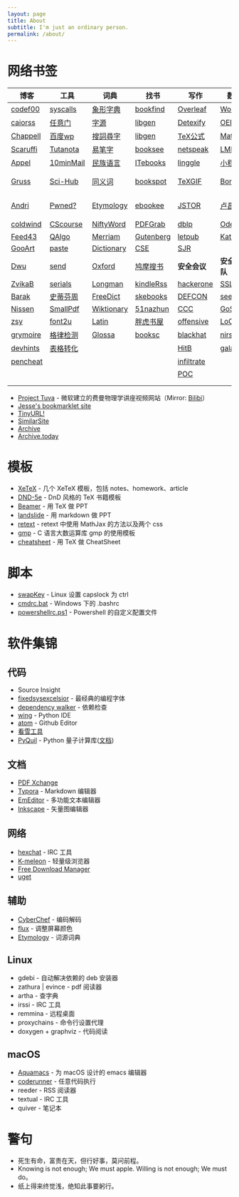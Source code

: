 ```yaml
---
layout: page
title: About
subtitle: I'm just an ordinary person.
permalink: /about/
---
```


# 网络书签

| 博客 | 工具 | 词典 | 找书 | 写作 | 数学 | 巴利 | OJ | 
|------|------|------|------|------|------|------|----|
| [codef00](http://codef00.com/projects)               | [syscalls](http://syscalls.kernelgrok.com/)   | [象形字典](http://www.vividict.com/Default.aspx)     | [bookfind](https://www.bookfinder.com/)                                | [Overleaf](https://www.overleaf.com/learn)                     | [Wolfram](http://mathworld.wolfram.com/)                                           | [觉悟之路](http://dhamma.sutta.org/index2.htm)                      | [ProjEuler](https://projecteuler.net/about)             | 
| [caiorss](https://caiorss.github.io/C-Cpp-Notes/)    | [任意门](http://terest.top/gate/)             | [字源](http://hanziyuan.net/)                        | [libgen](http://gen.lib.rus.ec/)                                       | [Detexify](http://detexify.kirelabs.org/classify.html)         | [OEIS](http://oeis.org/)                                                           | [Insight](https://www.accesstoinsight.org/)                         | [51nod](https://www.51nod.com/focus.html)               | 
| [Chappell](https://www.geoffchappell.com/)           | [百度wp](https://www.baiduwp.com/)            | [搜詞尋字](http://words.sinica.edu.tw/sou/sou.html)  | [libgen](https://libgen.is/)                                           | [TeX公式](https://zh.numberempire.com/latexequationeditor.php) | [MathSci](https://mathscinet.ams.org/mathscinet/freeTools.html?version=2)          | [Tipiṭaka](https://www.tipitaka.org/)                               | [HackerRank](https://www.hackerrank.com/)               | 
| [Scaruffi](https://www.scaruffi.com/)                | [Tutanota](https://www.tutanota.com/)         | [易笔字](http://www.yibizi.com/)                     | [booksee](http://en.booksee.org/)                                      | [netspeak](http://www.netspeak.org/)                           | [LMFDB](http://www.lmfdb.org/)                                                     | [Tipiṭaka](https://epalitipitaka.appspot.com/canon)                 | [Brilliant](https://brilliant.org/courses/#recent)      | 
| [Appel](https://www.cs.princeton.edu/~appel/)        | [10minMail](https://10minutemail.com/)        | [民族语言](http://www.mzywfy.org.cn/)                | [ITebooks](https://it-ebooks.info/)                                    | [linggle](http://linggle.com/)                                 | [小程序](http://zh.numberempire.com/primenumbers.php)                              | [大毘盧寺](http://abtemple.org/index.php)                           | [pwnable.kr](http://pwnable.kr/play.php)                | 
| [Gruss](https://gruss.cc/)                           | [Sci-Hub](http://sci-hub.tw/)                 | [同义词](http://www.ximizi.com/Tongyici_Cidian.php)  | [bookspot](http://www.freebookspot.es/)                                | [TeXGIF](http://latex.codecogs.com/gif.latex?)                 | [Boneh](http://crypto.stanford.edu/~dabo/)                                         | [佛學圖書館](http://buddhism.lib.ntu.edu.tw/DLMBS/index.jsp)        | [pwnable.tw](https://pwnable.tw/)                       | 
| [Andri](https://syssec.mistakenot.net/)              | [Pwned?](https://haveibeenpwned.com/)         | [Etymology](http://www.etymonline.com/)              | [ebookee](https://ebookee.org/)                                        | [JSTOR](https://www.jstor.org/)                                | [卢昌海](https://www.changhai.org/articles/science/mathematics/riemann_hypothesis/)| [漢文大藏經](http://tripitaka.cbeta.org/mobile/index.php?index=N)   | [reversing](http://reversing.kr/)                       |  
| [coldwind](https://gynvael.coldwind.pl/?id=50)       | [CScourse](https://teachyourselfcs.com/)      | [NiftyWord](https://www.niftyword.com/)              | [PDFGrab](http://pdfgrab.net/)                                         | [dblp](https://dblp.uni-trier.de/)                             | [Oded](http://www.wisdom.weizmann.ac.il/~/oded/)                                   | [达照法师](http://www.shidazhao.com/)                               | [hackthebox](https://www.hackthebox.eu/)                | 
| [Feed43](https://feed43.com/)                        | [QAlgo](http://quantumalgorithmzoo.org/)      | [Merriam](https://www.merriam-webster.com/)          | [Gutenberg](https://www.gutenberg.org/)                                | [letpub](http://www.letpub.com.cn/index.php?page=journalapp)   | [Katz](http://www.cs.umd.edu/~jkatz/)                                              |                                                                     | [wechall](https://www.wechall.net/)                     | 
| [GooArt](https://artsandculture.google.com/)         | [paste](https://paste.ubuntu.com/)            | [Dictionary](http://www.dictionary.com/)             | [CSE](https://cse.google.com/cse?cx=001639227550064093264:dznewka3cca) | [SJR](https://www.scimagojr.com/index.php)                     |                                                                                    |                                                                     | [rosettaCode](http://rosettacode.org/wiki/Rosetta_Code) | 
| [Dwu](https://www.cs.virginia.edu/dwu4/projects.html)| [send](https://send.firefox.com/)             | [Oxford](https://www.oxfordlearnersdictionaries.com/)| [鸠摩搜书](https://www.jiumodiary.com/?tdsourcetag=s_pctim_aiomsg)     | **安全会议**                                                   | **安全团队**                                                                       | **URLs**                                                            | [OverTheWire](http://overthewire.org/wargames/)         | 
| [ZvikaB](http://www.wisdom.weizmann.ac.il/~zvikab/)  | [serials](https://www.serials.be/)            | [Longman](https://www.ldoceonline.com/)              | [kindleRss](http://wheremylife.cn/home.html)                           | [hackerone](https://www.hackerone.com/)                        | [SSLab](https://gts3.org/)                                                         | [MathUrls](https://mathurls.com/)                                   | [Phrack](http://phrack.org/)                            | 
| [Barak](https://www.boazbarak.org/)                  | [史蒂芬周](http://www.sdifen.com/)            | [FreeDict](http://www.freedictionary.com/)           | [skebooks](https://www.skebooks.com/)                                  | [DEFCON](https://media.defcon.org/DEF%21CON%2027/)             | [seebug](https://paper.seebug.org/)                                                | [DevUrls](https://devurls.com/)                                     | [hacker101](https://ctf.hacker101.com/)                 |
| [Nissen](https://nissenbaum.tech.cornell.edu/)       | [SmallPdf](https://smallpdf.com/cn)           | [Wiktionary](https://en.wiktionary.org/)             | [51nazhun](https://kindle.51nazhun.pub/)                               | [CCC](https://www.ccc.de/)                                     | [GoSSiP](https://loccs.sjtu.edu.cn/wiki/doku.php)                                  | [FinUrls](https://finurls.com/)                                     |                                                         |
| [zsy](http://www.zsythink.net/)                      | [font2u](https://fonts2u.com/)                | [Latin](http://archives.nd.edu/words.html)           | [胖虎书屋](http://panghubook.cn/)                                      | [offensive](https://www.offensivecon.org/)                     | [LoCCS](https://loccs.sjtu.edu.cn/main/publication/)                               | [SciUrls](https://sciurls.com/)                                     |                                                         | 
| [grymoire](http://www.grymoire.com/)                 | [格律检测](http://www.52shici.com/gl.php)     | [Glossa](http://athirdway.com/glossa/)               | [booksc](https://booksc.org/)                                          | [blackhat](https://www.blackhat.com/)                          | [nirsoft](http://www.nirsoft.net/programmer_tools.html)                            | [TechUrls](https://techurls.com/)                                   |                                                         | 
| [devhints](https://devhints.io)                      | [表格转化](https://tableconvert.com/)         |                                                      |                                                                        | [HitB](https://conference.hitb.org/)                           | [galaxy](http://galaxylab.org/)                                                    | [全历史](https://www.allhistory.com/)                               |                                                         | 
| [pencheat](https://highon.coffee/blog/cheat-sheet/)  |                                               |                                                      |                                                                        | [infiltrate](https://infiltratecon.com/)                       |                                                                                    | [历史地图](http://geacron.com/home-zh-hans/)                        |                                                         |
|                                                      |                                               |                                                      |                                                                        | [POC](http://powerofcommunity.net/)                            |                                                                                    |                                                                     |                                                         |
|                                                      |                                               |                                                      |                                                                        |                                                                |                                                                                    |                                                                     |                                                         |
|                                                      |                                               |                                                      |                                                                        |                                                                |                                                                                    |                                                                     |                                                         |


  - [Project Tuva](http://research.microsoft.com/apps/tools/tuva) - 微软建立的费曼物理学讲座视频网站（Mirror: [Bilibi](https://www.bilibili.com/video/av51119464/)）
  - [Jesse's bookmarklet site](https://www.squarefree.com/bookmarklets/)                    
  - [TinyURL!](javascript:void%28location.href='https://tinyurl.com/create.php?url='+encodeURIComponent%28location.href%29%29)                 
  - [SimilarSite](javascript:location.href='https://www.similarsitesearch.com/search/?URL='+encodeURIComponent%28document.location.href%29+'&src=bmt';)
  - [Archive](javascript:location.href='https://web.archive.org/save/'+location.href.split%28'?'%29[0])                                             
  - [Archive.today](javascript:void%28open%28'http://archive.today/?run=1&url='+encodeURIComponent%28document.location%29%29%29)                          

# 模板
  - [XeTeX](/download/templates/XeTeX.zip) - 几个 XeTeX 模板，包括 notes、homework、article
  - [DND-5e](/download/templates/DND-5e.zip) - DnD 风格的 TeX 书籍模板
  - [Beamer](/download/templates/Beamer.zip) - 用 TeX 做 PPT
  - [landslide](/download/templates/landslide.zip) - 用 markdown 做 PPT
  - [retext](/download/templates/retext.zip) - retext 中使用 MathJax 的方法以及两个 css
  - [gmp](/download/templates/gmp_template.c) - C 语言大数运算库 gmp 的使用模板
  - [cheatsheet](/download/templates/cheatsheet.tex) - 用 TeX 做 CheatSheet 

# 脚本
  - [swapKey](/download/scripts/swapKey) - Linux 设置 capslock 为 ctrl
  - [cmdrc.bat](/download/scripts/cmdrc.bat) - Windows 下的 .bashrc
  - [powershellrc.ps1](/download/scripts/powershellrc.ps1) - Powershell 的自定义配置文件

# 软件集锦
## 代码
  - Source Insight
  - [fixedsysexcelsior](/download/FSEX300.ttf) - 最经典的编程字体
  - [dependency walker](http://www.dependencywalker.com/) - 依赖检查
  - [wing](https://wingware.com/downloads/wing-personal) - Python IDE
  - [atom](https://atom.io/) - Github Editor
  - [看雪工具](https://tools.pediy.com/)
  - [PyQuil](https://github.com/rigetti/pyquil) - Python 量子计算库([文档](https://pyquil.readthedocs.io/en/latest/start.html))

## 文档
  - [PDF Xchange](https://pdf-xchange.eu/)
  - [Typora](https://www.typora.io/) - Markdown 编辑器
  - [EmEditor](https://www.emeditor.com/download/) - 多功能文本编辑器
  - [Inkscape](https://inkscape.org/) - 矢量图编辑器

## 网络
  - [hexchat](https://hexchat.github.io/downloads.html) - IRC 工具
  - [K-meleon](http://kmeleonbrowser.org/) - 轻量级浏览器
  - [Free Download Manager](https://www.freedownloadmanager.org)
  - [uget](https://ugetdm.com/)

## 辅助
  - [CyberChef](/download/CyberChef.htm) - 编码解码
  - [flux](https://justgetflux.com/) - 调整屏幕颜色
  - [Etymology](/download/Etymology.chm) - 词源词典

## Linux
  - gdebi - 自动解决依赖的 deb 安装器
  - zathura \| evince - pdf 阅读器
  - artha - 查字典
  - irssi - IRC 工具
  - remmina - 远程桌面
  - proxychains - 命令行设置代理
  - doxygen + graphviz - 代码阅读

## macOS
  - [Aquamacs](http://aquamacs.org/) - 为 macOS 设计的 emacs 编辑器
  - [coderunner](https://coderunnerapp.com/) - 任意代码执行
  - reeder - RSS 阅读器
  - textual - IRC 工具
  - quiver - 笔记本


# 警句
  - 死生有命，富贵在天，但行好事，莫问前程。
  - Knowing is not enough; We must apple. Willing is not enough; We must do。
  - 纸上得来终觉浅，绝知此事要躬行。

